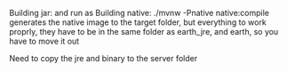 Building jar:
and run as
Building native:  ./mvnw -Pnative native:compile generates the native image
to the target folder, but everything to work proprly, they have to be in the
same folder as earth_jre, and earth, so you have to move it out 

Need to copy the jre and binary to the server folder